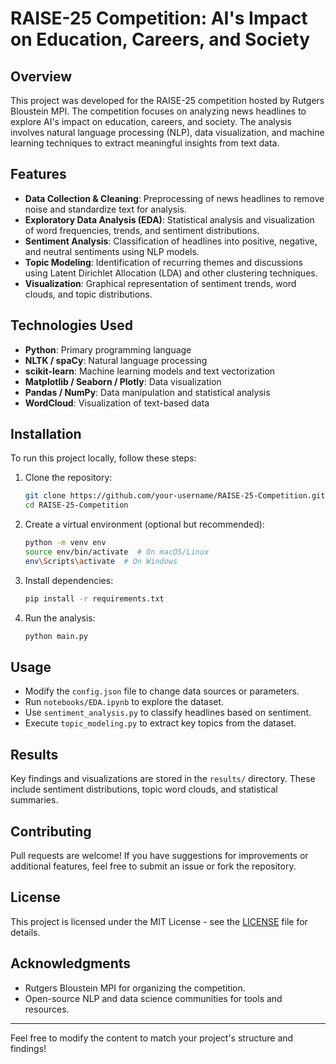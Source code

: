 # RAISE-25 Competition: AI's Impact on Education, Careers, and Society

## Overview
This project was developed for the RAISE-25 competition hosted by Rutgers Bloustein MPI. The competition focuses on analyzing news headlines to explore AI's impact on education, careers, and society. The analysis involves natural language processing (NLP), data visualization, and machine learning techniques to extract meaningful insights from text data.

## Features
- **Data Collection & Cleaning**: Preprocessing of news headlines to remove noise and standardize text for analysis.
- **Exploratory Data Analysis (EDA)**: Statistical analysis and visualization of word frequencies, trends, and sentiment distributions.
- **Sentiment Analysis**: Classification of headlines into positive, negative, and neutral sentiments using NLP models.
- **Topic Modeling**: Identification of recurring themes and discussions using Latent Dirichlet Allocation (LDA) and other clustering techniques.
- **Visualization**: Graphical representation of sentiment trends, word clouds, and topic distributions.

## Technologies Used
- **Python**: Primary programming language
- **NLTK / spaCy**: Natural language processing
- **scikit-learn**: Machine learning models and text vectorization
- **Matplotlib / Seaborn / Plotly**: Data visualization
- **Pandas / NumPy**: Data manipulation and statistical analysis
- **WordCloud**: Visualization of text-based data

## Installation
To run this project locally, follow these steps:

1. Clone the repository:
   ```sh
   git clone https://github.com/your-username/RAISE-25-Competition.git
   cd RAISE-25-Competition
   ```
2. Create a virtual environment (optional but recommended):
   ```sh
   python -m venv env
   source env/bin/activate  # On macOS/Linux
   env\Scripts\activate  # On Windows
   ```
3. Install dependencies:
   ```sh
   pip install -r requirements.txt
   ```
4. Run the analysis:
   ```sh
   python main.py
   ```

## Usage
- Modify the `config.json` file to change data sources or parameters.
- Run `notebooks/EDA.ipynb` to explore the dataset.
- Use `sentiment_analysis.py` to classify headlines based on sentiment.
- Execute `topic_modeling.py` to extract key topics from the dataset.

## Results
Key findings and visualizations are stored in the `results/` directory. These include sentiment distributions, topic word clouds, and statistical summaries.

## Contributing
Pull requests are welcome! If you have suggestions for improvements or additional features, feel free to submit an issue or fork the repository.

## License
This project is licensed under the MIT License - see the [LICENSE](LICENSE) file for details.

## Acknowledgments
- Rutgers Bloustein MPI for organizing the competition.
- Open-source NLP and data science communities for tools and resources.

---
Feel free to modify the content to match your project's structure and findings!

